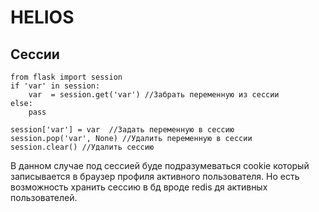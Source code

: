 # HELIOS

## Сессии

    from flask import session
    if 'var' in session:
        var  = session.get('var') //Забрать переменную из сессии
    else:
        pass
 
    session['var'] = var  //Задать переменную в сессию
    session.pop('var', None) //Удалить переменную в сессии
    session.clear() //Удалить сессию
В данном случае под сессией буде подразумеваться cookie который записывается в браузер профиля активного пользователя. Но есть возможность хранить сессию в бд вроде redis дя активных пользователей.
